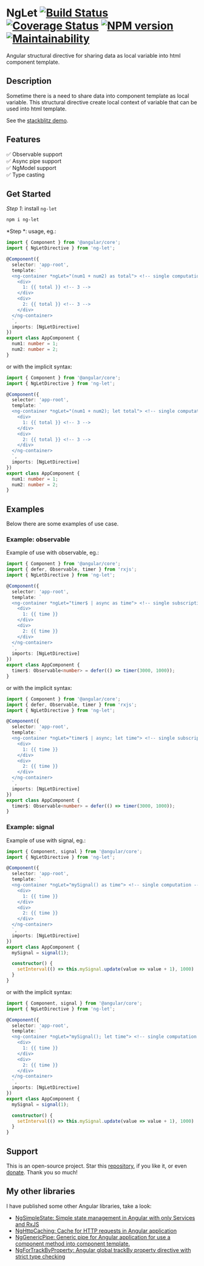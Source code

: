 # NgLet [![Build Status](https://app.travis-ci.com/nigrosimone/ng-let.svg?branch=main)](https://app.travis-ci.com/nigrosimone/ng-let) [![Coverage Status](https://coveralls.io/repos/github/nigrosimone/ng-let/badge.svg?branch=main)](https://coveralls.io/github/nigrosimone/ng-let?branch=main) [![NPM version](https://img.shields.io/npm/v/ng-let.svg)](https://www.npmjs.com/package/ng-let) [![Maintainability](https://api.codeclimate.com/v1/badges/de3eb5e33fa6f4359721/maintainability)](https://codeclimate.com/github/nigrosimone/ng-let/maintainability)

Angular structural directive for sharing data as local variable into html component template.

## Description

Sometime there is a need to share data into component template as local variable. 
This structural directive create local context of variable that can be used into html template.

See the [stackblitz demo](https://stackblitz.com/edit/demo-ng-let?file=src%2Fapp%2Fapp.component.ts).

## Features

✅ Observable support<br>
✅ Async pipe support<br>
✅ NgModel support<br>
✅ Type casting<br>

## Get Started

*Step 1*: install `ng-let`

```bash
npm i ng-let
```

*Step *: usage, eg.:

```ts
import { Component } from '@angular/core';
import { NgLetDirective } from 'ng-let';

@Component({
  selector: 'app-root',
  template: `
  <ng-container *ngLet="(num1 + num2) as total"> <!-- single computation -->
    <div>
      1: {{ total }} <!-- 3 -->
    </div>
    <div>
      2: {{ total }} <!-- 3 -->
    </div>
  </ng-container> 
  `,
  imports: [NgLetDirective]
})
export class AppComponent {
  num1: number = 1;
  num2: number = 2;
}
```

or with the implicit syntax:

```ts
import { Component } from '@angular/core';
import { NgLetDirective } from 'ng-let';

@Component({
  selector: 'app-root',
  template: `
  <ng-container *ngLet="(num1 + num2); let total"> <!-- single computation -->
    <div>
      1: {{ total }} <!-- 3 -->
    </div>
    <div>
      2: {{ total }} <!-- 3 -->
    </div>
  </ng-container> 
  `,
  imports: [NgLetDirective]
})
export class AppComponent {
  num1: number = 1;
  num2: number = 2;
}
```

## Examples

Below there are some examples of use case.

### Example: observable

Example of use with observable, eg.:

```ts
import { Component } from '@angular/core';
import { defer, Observable, timer } from 'rxjs';
import { NgLetDirective } from 'ng-let';

@Component({
  selector: 'app-root',
  template: `
  <ng-container *ngLet="timer$ | async as time"> <!-- single subscription -->
    <div>
      1: {{ time }}
    </div>
    <div>
      2: {{ time }}
    </div>
  </ng-container>
  `,
  imports: [NgLetDirective]
})
export class AppComponent {
  timer$: Observable<number> = defer(() => timer(3000, 1000));
}
```

or with the implicit syntax:

```ts
import { Component } from '@angular/core';
import { defer, Observable, timer } from 'rxjs';
import { NgLetDirective } from 'ng-let';

@Component({
  selector: 'app-root',
  template: `
  <ng-container *ngLet="timer$ | async; let time"> <!-- single subscription -->
    <div>
      1: {{ time }}
    </div>
    <div>
      2: {{ time }}
    </div>
  </ng-container>
  `,
  imports: [NgLetDirective]
})
export class AppComponent {
  timer$: Observable<number> = defer(() => timer(3000, 1000));
}
```

### Example: signal

Example of use with signal, eg.:

```ts
import { Component, signal } from '@angular/core';
import { NgLetDirective } from 'ng-let';

@Component({
  selector: 'app-root',
  template: `
  <ng-container *ngLet="mySignal() as time"> <!-- single computation -->
    <div>
      1: {{ time }}
    </div>
    <div>
      2: {{ time }}
    </div>
  </ng-container>
  `,
  imports: [NgLetDirective]
})
export class AppComponent {
  mySignal = signal(1);

  constructor() {
    setInterval(() => this.mySignal.update(value => value + 1), 1000)
  }
}
```

or with the implicit syntax:

```ts
import { Component, signal } from '@angular/core';
import { NgLetDirective } from 'ng-let';

@Component({
  selector: 'app-root',
  template: `
  <ng-container *ngLet="mySignal(); let time"> <!-- single computation -->
    <div>
      1: {{ time }}
    </div>
    <div>
      2: {{ time }}
    </div>
  </ng-container>
  `,
  imports: [NgLetDirective]
})
export class AppComponent {
  mySignal = signal(1);

  constructor() {
    setInterval(() => this.mySignal.update(value => value + 1), 1000)
  }
}
```

## Support

This is an open-source project. Star this [repository](https://github.com/nigrosimone/ng-let), if you like it, or even [donate](https://www.paypal.com/paypalme/snwp). Thank you so much! 

## My other libraries

I have published some other Angular libraries, take a look:

 - [NgSimpleState: Simple state management in Angular with only Services and RxJS](https://www.npmjs.com/package/ng-simple-state)
 - [NgHttpCaching: Cache for HTTP requests in Angular application](https://www.npmjs.com/package/ng-http-caching)
 - [NgGenericPipe: Generic pipe for Angular application for use a component method into component template.](https://www.npmjs.com/package/ng-generic-pipe)
 - [NgForTrackByProperty: Angular global trackBy property directive with strict type checking](https://www.npmjs.com/package/ng-for-track-by-property)

